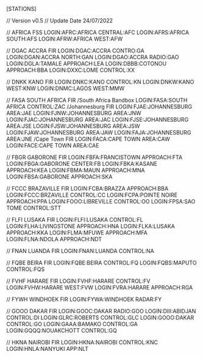 [STATIONS]

// Version v0.5
// Update Date 24/07/2022

// AFRICA FSS
LOGIN:AFRC:AFRICA CENTRAL:AFC
LOGIN:AFRS:AFRICA SOUTH:AFS
LOGIN:AFRW:AFRICA WEST:AFW

// DGAC ACCRA FIR
LOGIN:DGAC:ACCRA CONTRO:GA
LOGIN:DGAN:ACCRA NORTH:GAN
LOGIN:DGAO:ACCRA RADIO:GAO
LOGIN:DGLA:TAMALE APPROACH:LEA
LOGIN:DBBB:COTONOU APPROACH:BBA
LOGIN:DXXC:LOME CONTROL:XX

// DNKK KANO FIR
LOGIN:DNKC:KANO CONTROL:KN
LOGIN:DNKW:KANO WEST:KNW
LOGIN:DNMC:LAGOS WEST:MMW

// FASA SOUTH AFRICA FIR
/South Africa Bandbox
LOGIN:FASA:SOUTH AFRICA CONTROL:ZAC
/Johannesburg FIR
LOGIN:FJAE:JOHANNESBURG AREA:JAE
LOGIN:FJNW:JOHANNESBURG AREA:JNW
LOGIN:FJAC:JOHANNESBURG AREA:JAC
LOGIN:FJSE:JOHANNESBURG AREA:JSE
LOGIN:FJSW:JOHANNESBURG AREA:JSW
LOGIN:FJAW:JOHANNESBURG AREA:JAW
LOGIN:FAJA:JOHANNESBURG AREA:JNE
/Cape Town FIR
LOGIN:FACA:CAPE TOWN AREA:CAW
LOGIN:FACE:CAPE TOWN AREA:CAE

// FBGR GABORONE FIR
LOGIN:FBFA:FRANCISTOWN APPROACH:FTA
LOGIN:FBGA:GABORONE CENTER:FB
LOGIN:FBKA:KASANE APPROACH:KEA
LOGIN:FBMA:MAUN APPROACH:MNA
LOGIN:FBSA:GABORONE APPROACH:SKA

// FCCC BRAZAVILLE FIR
LOGIN:FCBA:BRAZZA APPROACH:BBA
LOGIN:FCCC:BRZAVILLE CONTROL:CC
LOGIN:FCPA:POINTE NOIRE APPROACH:PPA
LOGIN:FOOO:LIBREVILLE CONTROL:OO
LOGIN:FPSA:SAO TOME CONTROL:STT

// FLFI LUSAKA FIR
LOGIN:FLFI:LUSAKA CONTROL:FL
LOGIN:FLHA:LIVINGSTONE APPROACH:HNA
LOGIN:FLKA:LUSAKA APPROACH:KKA
LOGIN:FLMA:MFUWE APPROACH:MFA
LOGIN:FLNA:NDOLA APPROACH:NDT

// FNAN LUANDA FIR
LOGIN:FNAN:LUANDA CONTROL:NA

// FQBE BEIRA FIR
LOGIN:FQBE:BEIRA CONTROL:FQ
LOGIN:FQBS:MAPUTO CONTROL:FQS

// FVHF HARARE FIR
LOGIN:FVHF:HARARE CONTROL:FV
LOGIN:FVHW:HARARE WEST:FVW
LOGIN:FVRA:HARARE APPROACH:RGA

// FYWH WINDHOEK FIR
LOGIN:FYWA:WINDHOEK RADAR:FY

// GOOO DAKAR FIR
LOGIN:GOOC:DAKAR RADIO:GOO
LOGIN:DIII:ABIDJAN CONTROL:DI
LOGIN:GLRC:ROBERTS CONTROL:GLC
LOGIN:GOOO:DAKAR CONTROL:GO
LOGIN:GAAA:BAMAKO CONTROL:GA
LOGIN:GQQQ:NOUAKCHOTT CONTROL:GQ

// HKNA NAIROBI FIR
LOGIN:HKNA:NAIROBI CONTROL:KNC
LOGIN:HNLA:NANYUKI APP:NLT